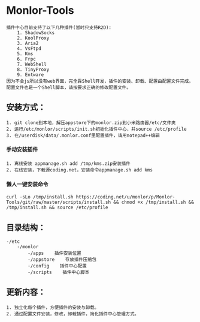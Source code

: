 # Monlor-Tools
	插件中心目前支持了以下几种插件(暂时只支持R2D):
		1. ShadowSocks
		2. KoolProxy
		3. Aria2
		4. VsFtpd
		5. Kms
		6. Frpc
		7. WebShell
		8. TinyProxy
		9. Entware
	因为不会js所以没有web界面，完全靠Shell开发，插件的安装、卸载、配置由配置文件完成。配置文件也是一个Shell脚本，请按要求正确的修改配置文件。
		
## 安装方式：  
	1. git clone到本地，解压appstore下的monlor.zip到小米路由器/etc/文件夹  
	2. 运行/etc/monlor/scripts/init.sh初始化插件中心，并source /etc/profile
	3. 在/userdisk/data/.monlor.conf里配置插件，请用notepad++编辑

#### 	手动安装插件
	1. 离线安装 appmanage.sh add /tmp/kms.zip安装插件 
	2. 在线安装，下载源coding.net，安装命令appmanage.sh add kms

#### 	懒人一键安装命令
	curl -sLo /tmp/install.sh https://coding.net/u/monlor/p/Monlor-Tools/git/raw/master/scripts/install.sh && chmod +x /tmp/install.sh && /tmp/install.sh && source /etc/profile

## 目录结构：  
	-/etc  
		-/monlor  
			-/apps    插件安装位置  
			-/appstore    存放插件压缩包  
			-/config    插件中心配置  
			-/scripts    插件中心脚本  

## 更新内容：  
	1. 独立化每个插件，方便插件的安装与卸载。  
	2. 通过配置文件安装，修改，卸载插件，简化插件中心管理方式。  

